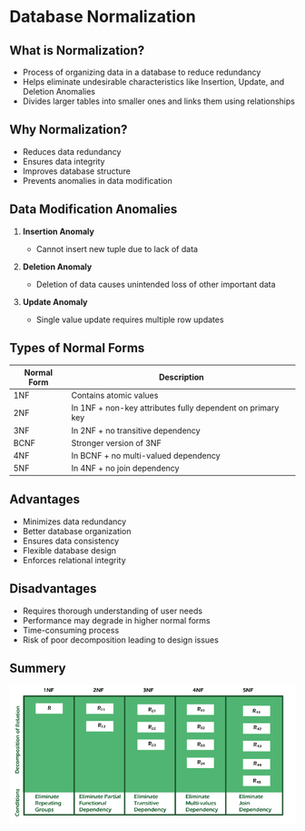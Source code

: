 # Database Normalization

## What is Normalization?
- Process of organizing data in a database to reduce redundancy
- Helps eliminate undesirable characteristics like Insertion, Update, and Deletion Anomalies
- Divides larger tables into smaller ones and links them using relationships

## Why Normalization?
- Reduces data redundancy
- Ensures data integrity
- Improves database structure
- Prevents anomalies in data modification

## Data Modification Anomalies
1. **Insertion Anomaly**
    - Cannot insert new tuple due to lack of data
    
2. **Deletion Anomaly**
    - Deletion of data causes unintended loss of other important data
    
3. **Update Anomaly**
    - Single value update requires multiple row updates

## Types of Normal Forms

| Normal Form | Description |
|------------|-------------|
| 1NF | Contains atomic values |
| 2NF | In 1NF + non-key attributes fully dependent on primary key |
| 3NF | In 2NF + no transitive dependency |
| BCNF | Stronger version of 3NF |
| 4NF | In BCNF + no multi-valued dependency |
| 5NF | In 4NF + no join dependency |

## Advantages
- Minimizes data redundancy
- Better database organization
- Ensures data consistency
- Flexible database design
- Enforces relational integrity

## Disadvantages
- Requires thorough understanding of user needs
- Performance may degrade in higher normal forms
- Time-consuming process
- Risk of poor decomposition leading to design issues

## Summery
![alt text](dbms-normalization.png)